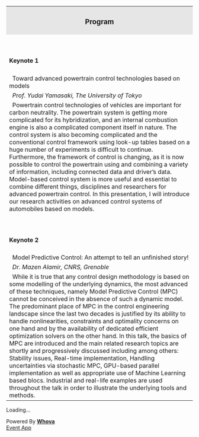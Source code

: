 <html>

<table cellspacing="0" cellpadding="0" border="0" width="100%">
<tr><th style="background-color: #e6e6e6"><p align="left"><span style="background-color: #e6e6e6;"><h3>Program</h3></span></p></th></tr>  
<tr><td><p align="left"><span>&nbsp;<h4> Keynote 1</h4></span></p></td></tr>
<tr><td>&nbsp; Toward advanced powertrain control technologies based on models </td></tr>
<tr><td>&nbsp;<span style="font-style:italic">   Prof. Yudai Yamasaki, The University of Tokyo </span></td></tr>
<tr><td>&nbsp; Powertrain control technologies of vehicles are important for carbon neutrality. The powertrain system is getting more complicated for its hybridization, and an internal combustion engine is also a complicated component itself in nature. The control system is also becoming complicated and the conventional control framework using look-up tables based on a huge number of experiments is difficult to continue. Furthermore, the framework of control is changing, as it is now possible to control the powertrain using and combining a variety of information, including connected data and driver’s data. Model-based control system is more useful and essential to combine different things, disciplines and researchers for advanced powertrain control. In this presentation, I will introduce our research activities on advanced control systems of automobiles based on models.</td></tr>

<tr><td><p align="left"><span>&nbsp;<h4> Keynote 2</h4></span></p></td></tr>
<tr><td>&nbsp; Model Predictive Control:  An attempt to tell an unfinished story!</td></tr>
<tr><td>&nbsp;<span style="font-style:italic">   Dr. Mazen Alamir, CNRS, Grenoble </span></td></tr>
<tr><td>&nbsp; While it is true that any control design methodology is based on some modelling of the underlying dynamics, the most advanced of these techniques, namely Model Predictive Control (MPC) cannot be conceived in the absence of such a dynamic model. The predominant place of MPC in the control engineering landscape since the last two decades is justified by its ability to handle nonlinearities, constraints and optimality concerns on one hand and by the availability of dedicated efficient optimization solvers on the other hand. In this talk, the basics of MPC are introduced and the main related research topics are shortly and progressively discussed including among others: Stability issues, Real-time implementation, Handling uncertainties via stochastic MPC, GPU-based parallel implementation as well as appropriate use of Machine Learning based blocs. Industrial and real-life examples are used throughout the talk in order to illustrate the underlying tools and methods. </td></tr>
 

</table>
 
<div><div title="Whova event and conference app" id="whova-speakerwidget"><p id="whova-loading">Loading...</p></div><script src="https://whova.com/static/frontend/xems/js/whova-speaker-widget.js?eid=GHEiT-lp9cKpLFF2odaHiBNcoHAXwqRkhNz1JVOHQ3M%3D&host=https://whova.com" type="text/javascript"  id="embeded-speaker-script"></script><div id="whova-wrap">Powered By <a class="brandlink" target="_blank" href="https://www.whova.com"><b>Whova</b></a><div id="whova-mgm"><a href="https://whova.com/whova-event-app/" id="whova-emslink" target="_blank">Event App</a></div></div></div>

</html>
